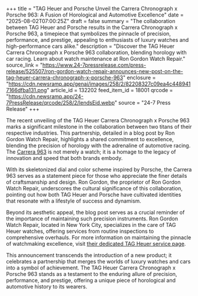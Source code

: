 +++
title = "TAG Heuer and Porsche Unveil the Carrera Chronograph x Porsche 963: A Fusion of Horological and Automotive Excellence"
date = "2025-08-02T07:00:25Z"
draft = false
summary = "The collaboration between TAG Heuer and Porsche results in the Carrera Chronograph x Porsche 963, a timepiece that symbolizes the pinnacle of precision, performance, and prestige, appealing to enthusiasts of luxury watches and high-performance cars alike."
description = "Discover the TAG Heuer Carrera Chronograph x Porsche 963 collaboration, blending horology with car racing. Learn about watch maintenance at Ron Gordon Watch Repair."
source_link = "https://www.24-7pressrelease.com/press-release/525507/ron-gordon-watch-repair-announces-new-post-on-the-tag-heuer-carrera-chronograph-x-porsche-963"
enclosure = "https://cdn.newsramp.app/genai/images/258/2/82208327c09ea4c4489417166dfba131.png"
article_id = 132202
feed_item_id = 18001
qrcode = "https://cdn.newsramp.app/24-7PressRelease/qrcode/258/2/lendsEid.webp"
source = "24-7 Press Release"
+++

<p>The recent unveiling of the TAG Heuer Carrera Chronograph x Porsche 963 marks a significant milestone in the collaboration between two titans of their respective industries. This partnership, detailed in a blog post by Ron Gordon Watch Repair, highlights a shared commitment to excellence, blending the precision of horology with the adrenaline of automotive racing. The <a href='https://www.rongordonwatches.com/2025/07/tag-heuer-3/' rel='nofollow' target='_blank'>Carrera 963</a> is not merely a watch; it is a homage to the legacy of innovation and speed that both brands embody.</p><p>With its skeletonized dial and color scheme inspired by Porsche, the Carrera 963 serves as a statement piece for those who appreciate the finer details of craftsmanship and design. Ron Gordon, the proprietor of Ron Gordon Watch Repair, underscores the cultural significance of this collaboration, pointing out how both TAG Heuer and Porsche have cultivated identities that resonate with a lifestyle of success and dynamism.</p><p>Beyond its aesthetic appeal, the blog post serves as a crucial reminder of the importance of maintaining such precision instruments. Ron Gordon Watch Repair, located in New York City, specializes in the care of TAG Heuer watches, offering services from routine inspections to comprehensive overhauls. For more information on maintaining the pinnacle of watchmaking excellence, visit <a href='https://www.rongordonwatches.com/tag-heuer/' rel='nofollow' target='_blank'>their dedicated TAG Heuer service page</a>.</p><p>This announcement transcends the introduction of a new product; it celebrates a partnership that merges the worlds of luxury watches and cars into a symbol of achievement. The TAG Heuer Carrera Chronograph x Porsche 963 stands as a testament to the enduring allure of precision, performance, and prestige, offering a unique piece of horological and automotive history to its wearers.</p>
